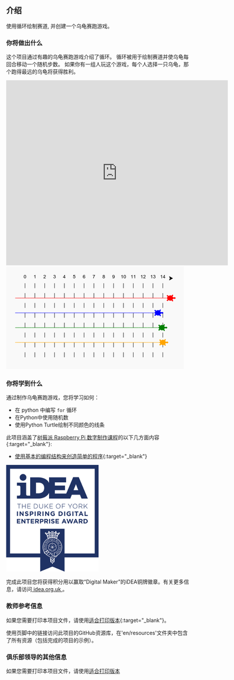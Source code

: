 ## 介绍

使用循环绘制赛道, 并创建一个乌龟赛跑游戏。

### 你将做出什么

这个项目通过有趣的乌龟赛跑游戏介绍了循环。 循环被用于绘制赛道并使乌龟每回合移动一个随机步数。 如果你有一组人玩这个游戏，每个人选择一只乌龟，那个跑得最远的乌龟将获得胜利。

<div class="trinket">
  <iframe src="https://trinket.io/embed/python/9339862606?outputOnly=true&start=result" width="600" height="500" frameborder="0" marginwidth="0" marginheight="0" allowfullscreen>
  </iframe>
  <img src="images/race-finished.png">
</div>

### 你将学到什么

通过制作乌龟赛跑游戏，您将学习如何：

+ 在 python 中编写 `for` 循环
+ 在Python中使用随机数
+ 使用Python Turtle绘制不同颜色的线条

此项目涵盖了[树莓派 Raspberry Pi 数字制作课程](http://rpf.io/curriculum)的以下几方面内容{:target="_blank"}:

+ [使用基本的编程结构来创造简单的程序](https://www.raspberrypi.org/curriculum/programming/creator/){:target="_blank"}

![iDEA](images/idea.png)

完成此项目您将获得积分用以赢取“Digital Maker”的iDEA铜牌徽章。有关更多信息，请访问[ idea.org.uk ](https://idea.org.uk) 。

### 教师参考信息

如果您需要打印本项目文件，请使用[适合打印版本](https://projects.raspberrypi.org/en/projects/turtle-race/print){:target="_blank"}。

使用页脚中的链接访问此项目的GitHub资源库，在'en/resources'文件夹中包含了所有资源（包括完成的项目的示例）。

### 俱乐部领导的其他信息

如果您需要打印本项目文件，请使用[适合打印版本](https://projects.raspberry-pi.org/en/projects/turtle-race/print)